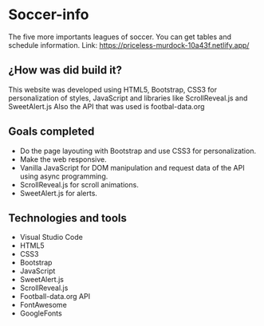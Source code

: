 # Soccer-info
The five more importants leagues of soccer. You can get tables and schedule information. Link: https://priceless-murdock-10a43f.netlify.app/

## ¿How was did build it?
This website was developed using HTML5, Bootstrap, CSS3 for personalization of styles, JavaScript and libraries like ScrollReveal.js and SweetAlert.js
Also the API that was used is footbal-data.org

## Goals completed
* Do the page layouting with Bootstrap and use CSS3 for personalization.
* Make the web responsive.
* Vanilla JavaScript for DOM manipulation and request data of the API using async programming.
* ScrollReveal.js for scroll animations.
* SweetAlert.js for alerts.

## Technologies and tools
* Visual Studio Code
* HTML5
* CSS3
* Bootstrap
* JavaScript
* SweetAlert.js
* ScrollReveal.js
* Football-data.org API
* FontAwesome
* GoogleFonts
